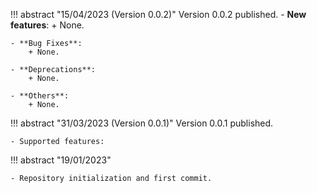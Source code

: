 !!! abstract "15/04/2023 (Version 0.0.2)"
    Version 0.0.2 published.
    - **New features**:
        + None.

    - **Bug Fixes**:
        + None.

    - **Deprecations**:
        + None.

    - **Others**:
        + None.

!!! abstract "31/03/2023 (Version 0.0.1)"
    Version 0.0.1 published.

    - Supported features:


!!! abstract "19/01/2023"

    - Repository initialization and first commit.
